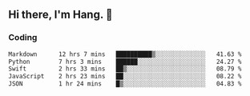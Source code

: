 ## Hi there, I'm Hang. 👋

### Coding

<!--START_SECTION:waka-->

```txt
Markdown      12 hrs 7 mins   ██████████▒░░░░░░░░░░░░░░   41.63 %
Python        7 hrs 3 mins    ██████░░░░░░░░░░░░░░░░░░░   24.27 %
Swift         2 hrs 33 mins   ██▒░░░░░░░░░░░░░░░░░░░░░░   08.79 %
JavaScript    2 hrs 23 mins   ██░░░░░░░░░░░░░░░░░░░░░░░   08.22 %
JSON          1 hr 24 mins    █▒░░░░░░░░░░░░░░░░░░░░░░░   04.83 %
```

<!--END_SECTION:waka-->
